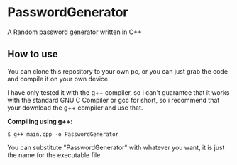 # PasswordGenerator
A Random password generator written in C++

## How to use
You can clone this repository to your own pc, or you can just grab the code and compile it on your own device.

I have only tested it with the g++ compiler, so i can't guarantee that it works with the standard GNU C Compiler or gcc for short, so i recommend that your download the g++ compiler and use that.

**Compiling using g++:**

`$ g++ main.cpp -o PasswordGenerator`

You can substitute "PasswordGenerator" with whatever you want, it is just the name for the executable file.
